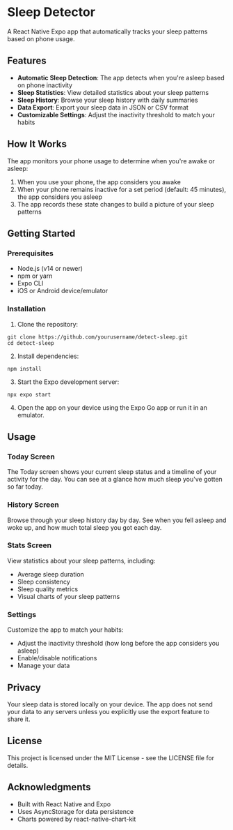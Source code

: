# Sleep Detector

A React Native Expo app that automatically tracks your sleep patterns based on phone usage.

## Features

- **Automatic Sleep Detection**: The app detects when you're asleep based on phone inactivity
- **Sleep Statistics**: View detailed statistics about your sleep patterns
- **Sleep History**: Browse your sleep history with daily summaries
- **Data Export**: Export your sleep data in JSON or CSV format
- **Customizable Settings**: Adjust the inactivity threshold to match your habits

## How It Works

The app monitors your phone usage to determine when you're awake or asleep:

1. When you use your phone, the app considers you awake
2. When your phone remains inactive for a set period (default: 45 minutes), the app considers you asleep
3. The app records these state changes to build a picture of your sleep patterns

## Getting Started

### Prerequisites

- Node.js (v14 or newer)
- npm or yarn
- Expo CLI
- iOS or Android device/emulator

### Installation

1. Clone the repository:
```
git clone https://github.com/yourusername/detect-sleep.git
cd detect-sleep
```

2. Install dependencies:
```
npm install
```

3. Start the Expo development server:
```
npx expo start
```

4. Open the app on your device using the Expo Go app or run it in an emulator.

## Usage

### Today Screen

The Today screen shows your current sleep status and a timeline of your activity for the day. You can see at a glance how much sleep you've gotten so far today.

### History Screen

Browse through your sleep history day by day. See when you fell asleep and woke up, and how much total sleep you got each day.

### Stats Screen

View statistics about your sleep patterns, including:
- Average sleep duration
- Sleep consistency
- Sleep quality metrics
- Visual charts of your sleep patterns

### Settings

Customize the app to match your habits:
- Adjust the inactivity threshold (how long before the app considers you asleep)
- Enable/disable notifications
- Manage your data

## Privacy

Your sleep data is stored locally on your device. The app does not send your data to any servers unless you explicitly use the export feature to share it.

## License

This project is licensed under the MIT License - see the LICENSE file for details.

## Acknowledgments

- Built with React Native and Expo
- Uses AsyncStorage for data persistence
- Charts powered by react-native-chart-kit 